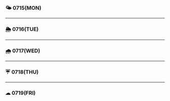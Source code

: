 ### 🌤 0715(MON)



---

### 🌦 0716(TUE)




---

### 🌧 0717(WED)



---

### ☔ 0718(THU)


---

### ☁ 0719(FRI)
